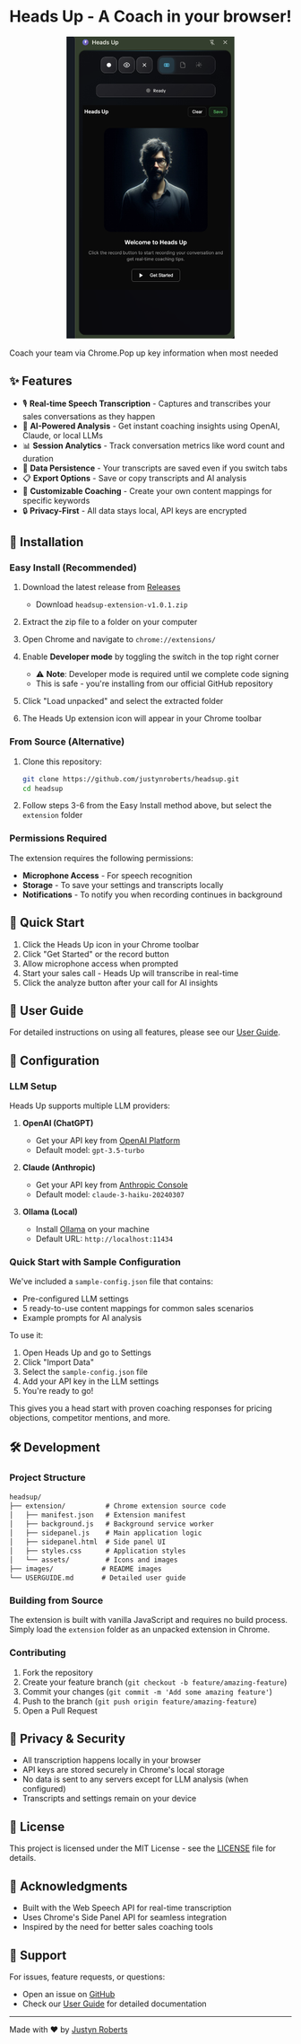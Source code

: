 # Heads Up - A Coach in your browser!

<p align="center">
  <img src="images/screenshot.png" alt="Heads Up Screenshot" width="300">
</p>

Coach your team via Chrome.Pop up key information when most needed

## ✨ Features

- 🎙️ **Real-time Speech Transcription** - Captures and transcribes your sales conversations as they happen
- 🤖 **AI-Powered Analysis** - Get instant coaching insights using OpenAI, Claude, or local LLMs
- 📊 **Session Analytics** - Track conversation metrics like word count and duration
- 💾 **Data Persistence** - Your transcripts are saved even if you switch tabs
- 📋 **Export Options** - Save or copy transcripts and AI analysis
- 🎯 **Customizable Coaching** - Create your own content mappings for specific keywords
- 🔒 **Privacy-First** - All data stays local, API keys are encrypted

## 🚀 Installation

### Easy Install (Recommended)

1. Download the latest release from [Releases](https://github.com/justynroberts/headsup/releases)
   - Download `headsup-extension-v1.0.1.zip`

2. Extract the zip file to a folder on your computer

3. Open Chrome and navigate to `chrome://extensions/`

4. Enable **Developer mode** by toggling the switch in the top right corner
   - ⚠️ **Note**: Developer mode is required until we complete code signing
   - This is safe - you're installing from our official GitHub repository

5. Click "Load unpacked" and select the extracted folder

6. The Heads Up extension icon will appear in your Chrome toolbar

### From Source (Alternative)

1. Clone this repository:
   ```bash
   git clone https://github.com/justynroberts/headsup.git
   cd headsup
   ```

2. Follow steps 3-6 from the Easy Install method above, but select the `extension` folder

### Permissions Required

The extension requires the following permissions:
- **Microphone Access** - For speech recognition
- **Storage** - To save your settings and transcripts locally
- **Notifications** - To notify you when recording continues in background

## 🎯 Quick Start

1. Click the Heads Up icon in your Chrome toolbar
2. Click "Get Started" or the record button
3. Allow microphone access when prompted
4. Start your sales call - Heads Up will transcribe in real-time
5. Click the analyze button after your call for AI insights

## 📖 User Guide

For detailed instructions on using all features, please see our [User Guide](USERGUIDE.md).

## 🔧 Configuration

### LLM Setup

Heads Up supports multiple LLM providers:

1. **OpenAI (ChatGPT)**
   - Get your API key from [OpenAI Platform](https://platform.openai.com)
   - Default model: `gpt-3.5-turbo`

2. **Claude (Anthropic)**
   - Get your API key from [Anthropic Console](https://console.anthropic.com)
   - Default model: `claude-3-haiku-20240307`

3. **Ollama (Local)**
   - Install [Ollama](https://ollama.ai) on your machine
   - Default URL: `http://localhost:11434`

### Quick Start with Sample Configuration

We've included a `sample-config.json` file that contains:
- Pre-configured LLM settings
- 5 ready-to-use content mappings for common sales scenarios
- Example prompts for AI analysis

To use it:
1. Open Heads Up and go to Settings
2. Click "Import Data"
3. Select the `sample-config.json` file
4. Add your API key in the LLM settings
5. You're ready to go!

This gives you a head start with proven coaching responses for pricing objections, competitor mentions, and more.

## 🛠️ Development

### Project Structure

```
headsup/
├── extension/          # Chrome extension source code
│   ├── manifest.json   # Extension manifest
│   ├── background.js   # Background service worker
│   ├── sidepanel.js    # Main application logic
│   ├── sidepanel.html  # Side panel UI
│   ├── styles.css      # Application styles
│   └── assets/         # Icons and images
├── images/            # README images
└── USERGUIDE.md       # Detailed user guide
```

### Building from Source

The extension is built with vanilla JavaScript and requires no build process. Simply load the `extension` folder as an unpacked extension in Chrome.

### Contributing

1. Fork the repository
2. Create your feature branch (`git checkout -b feature/amazing-feature`)
3. Commit your changes (`git commit -m 'Add some amazing feature'`)
4. Push to the branch (`git push origin feature/amazing-feature`)
5. Open a Pull Request

## 🔐 Privacy & Security

- All transcription happens locally in your browser
- API keys are stored securely in Chrome's local storage
- No data is sent to any servers except for LLM analysis (when configured)
- Transcripts and settings remain on your device

## 📝 License

This project is licensed under the MIT License - see the [LICENSE](LICENSE) file for details.

## 🙏 Acknowledgments

- Built with the Web Speech API for real-time transcription
- Uses Chrome's Side Panel API for seamless integration
- Inspired by the need for better sales coaching tools

## 📧 Support

For issues, feature requests, or questions:
- Open an issue on [GitHub](https://github.com/justynroberts/headsup/issues)
- Check our [User Guide](USERGUIDE.md) for detailed documentation

---

Made with ❤️ by [Justyn Roberts](https://github.com/justynroberts)
